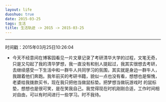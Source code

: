 ```yaml
---
layout: life
duoshuo: true
date: 2015-03-25
tags: 生活
title: 生活轨迹 -> 2015 -> 2015-03-25
---
```


*******

时间戳：2015年03月25日10:26:04

* 今天不经意间在博客园看见一片文章记录了考研清华大学的过程，文笔无奇，只是又勾起了我的清华梦想，我一直没有和别人提起过，我其实很想去考研，去继续感受一下生活中和一群牛人共同学习的氛围，其实就是身边一群牛人，我跟着他们奔跑。我年前买的考研书籍，貌似一点也没有看，想想也是惭愧，老婆给我拨款买书，现在我只把他当做鼠标垫。把梦想当做玩游戏时 的鼠标垫，想想也是很可笑，是在笑我自己。我觉得现在时机刚刚合适，工作时间相对自由，可以有时间进行一些学习。时不我待。


